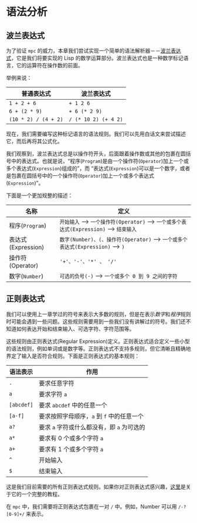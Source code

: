 # 语法分析

## 波兰表达式

为了验证 `mpc` 的威力，本章我们尝试实现一个简单的语法解析器－－[波兰表达式](en.wikipedia.org/wiki/Polish_notation)，它是我们将要实现的 Lisp 的数学运算部分。波兰表达式也是一种数学标记语言，它的运算符在操作数的前面。

举例来说：

| 普通表达式 | 波兰表达式 |
|-----------------|------------------------|
| `1 + 2 + 6` | `+ 1 2 6` |
| `6 + (2 * 9)` | `+ 6 (* 2 9)` |
| `(10 * 2) / (4 + 2)` | `/ (* 10 2) (+ 4 2)` |

现在，我们需要编写这种标记语言的语法规则。我们可以先用白话文来尝试描述它，而后再将其公式化。

我们观察到，波兰表达式总是以操作符开头，后面跟着操作数或其他的包裹在圆括号中的表达式。也就是说，“程序(`Program`)是由一个操作符(`Operator`)加上一个或多个表达式(`Expression`)组成的”，而 “表达式(`Expression`)可以是一个数字，或者是包裹在圆括号中的一个操作符(`Operator`)加上一个或多个表达式(`Expression`)”。

下面是一个更加规整的描述：

| 名称 | 定义 |
|-----------------|------------------------|
| 程序(`Program`) | `开始输入` --> `一个操作符(Operator)` --> `一个或多个表达式(Expression)` --> `结束输入` |
| 表达式(Expression) | `数字(Number)、(、操作符(Operator)` --> `一个或多个表达式(Expression)` --> `)` |
| 操作符(Operator) | `'+'、'-'、'*' 、 '/'` |
| 数字(`Number`) | `可选的负号(-)` --> `一个或多个 0 到 9 之间的字符` |

## 正则表达式

我们可以使用上一章学过的符号来表示大多数的规则，但是在表示*数字*和*程序*规则时可能会遇到一些问题。这些规则需要用到一些我们没有讲解过的符号。我们还不知道如何表达开始和结束输入、可选字符、字符范围等。

这些规则由正则表达式(Regular Expression)定义。正则表达式适合定义一些小型的语法规则，例如单词或是数字等。正则表达式不支持多规则，但它清晰且精确地界定了输入是否符合规则。下面是正则表达式的基本规则：

| 语法表示 | 作用 |
|------------|-------------------------|
| `.` | 要求任意字符 |
| `a` | 要求字符 `a` |
| `[abcdef]` | 要求 `abcdef` 中的任意一个 |
| `[a-f]` | 要求按照字母顺序，`a` 到 `f` 中的任意一个 |
| `a?` | 要求 `a` 字符或什么都没有，即 `a` 为可选的 |
| `a*` | 要求有 0 个或多个字符 `a` |
| `a+` | 要求有 1 个或多个字符 `a` |
| `^` | 开始输入 |
| `$` | 结束输入 |

这是我们目前需要的所有正则表达式规则。如果你对正则表达式感兴趣，[这里](http://regex.learncodethehardway.org/)是关于它的一个完整的教程。

在 `mpc` 中，我们需要将正则表达式包裹在一对 `/` 中。例如，Number 可以用 `/-?[0-9]+/` 来表示。